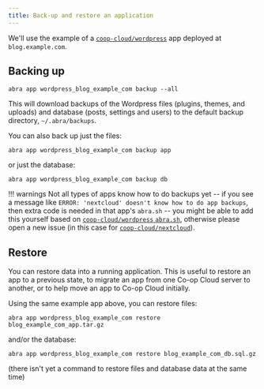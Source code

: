 ```yaml
---
title: Back-up and restore an application
---
```


We'll use the example of a [`coop-cloud/wordpress`][wordpress] app deployed at
`blog.example.com`.

## Backing up

```
abra app wordpress_blog_example_com backup --all
```

This will download backups of the Wordpress files (plugins, themes, and uploads)
and database (posts, settings and users) to the default backup directory,
`~/.abra/backups`.

You can also back up just the files:

```
abra app wordpress_blog_example_com backup app
```

or just the database:

```
abra app wordpress_blog_example_com backup db
```

!!! warnings
Not all types of apps know how to do backups yet -- if you see a message like
`ERROR: 'nextcloud' doesn't know how to do app backups`, then extra code is
needed in that app's `abra.sh` -- you might be able to add this yourself based
on [`coop-cloud/wordpress` `abra.sh`][wordpress_abra.sh], otherwise please
open a new issue (in this case for [`coop-cloud/nextcloud`][nextcloud]).

## Restore

You can restore data into a running application. This is useful to restore an
app to a previous state, to migrate an app from one Co-op Cloud server to
another, or to help move an app to Co-op Cloud initially.

Using the same example app above, you can restore files:

```
abra app wordpress_blog_example_com restore blog_example_com_app.tar.gz
```

and/or the database:

```
abra app wordpress_blog_example_com restore blog_example_com_db.sql.gz
```

(there isn't yet a command to restore files and database data at the same time)

[wordpress]: https://git.autonomic.zone/coop-cloud/wordpress
[wordpress_abra.sh]: https://git.autonomic.zone/coop-cloud/wordpress/src/branch/master/abra.sh
[nextcloud]: https://git.autonomic.zone/coop-cloud/nextcloud

